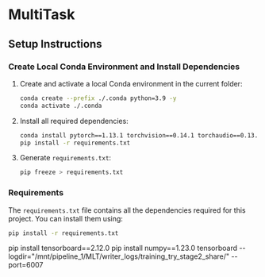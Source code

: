 # MultiTask

## Setup Instructions

### Create Local Conda Environment and Install Dependencies

1. Create and activate a local Conda environment in the current folder:
    ```bash
    conda create --prefix ./.conda python=3.9 -y
    conda activate ./.conda
    ```

2. Install all required dependencies:
    ```bash
    conda install pytorch==1.13.1 torchvision==0.14.1 torchaudio==0.13.1 pytorch-cuda=11.7 -c pytorch -c nvidia
    pip install -r requirements.txt
    ```

3. Generate `requirements.txt`:
    ```bash
    pip freeze > requirements.txt
    ```

### Requirements

The `requirements.txt` file contains all the dependencies required for this project. You can install them using:
```bash
pip install -r requirements.txt
```

pip install tensorboard==2.12.0
pip install numpy==1.23.0 
tensorboard --logdir="/mnt/pipeline_1/MLT/writer_logs/training_try_stage2_share/" --port=6007
